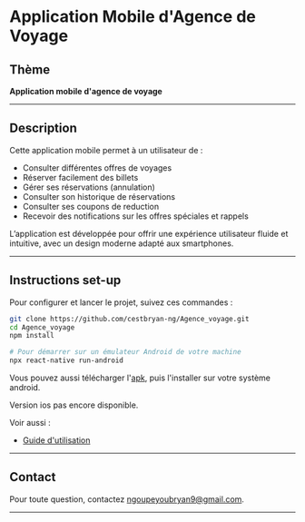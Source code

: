 # Application Mobile d'Agence de Voyage


## Thème

**Application mobile d'agence de voyage**

---


## Description

Cette application mobile permet à un utilisateur de :

- Consulter différentes offres de voyages
- Réserver facilement des billets
- Gérer ses réservations (annulation)
- Consulter son historique de réservations
- Consulter ses coupons de reduction
- Recevoir des notifications sur les offres spéciales et rappels

L’application est développée pour offrir une expérience utilisateur fluide et intuitive, avec un design moderne adapté aux smartphones.

---


## Instructions set-up

Pour configurer et lancer le projet, suivez ces commandes :

```bash
git clone https://github.com/cestbryan-ng/Agence_voyage.git
cd Agence_voyage
npm install

# Pour démarrer sur un émulateur Android de votre machine
npx react-native run-android
```

Vous pouvez aussi télécharger l'[apk](https://drive.google.com/drive/folders/1QvVJ4MgHdm3z_4V4KKUovWu5W_qAowkM?usp=drive_link), puis l'installer sur votre système android.

Version ios pas encore disponible.

Voir aussi :

- [Guide d'utilisation](https://mega.nz/file/DEhFCTZZ#w_Q4cGKXBr5ysZv-1Zkkjct1CnOC3tBQki4LI6DEVQQ)

---


## Contact

Pour toute question, contactez ngoupeyoubryan9@gmail.com.

---
